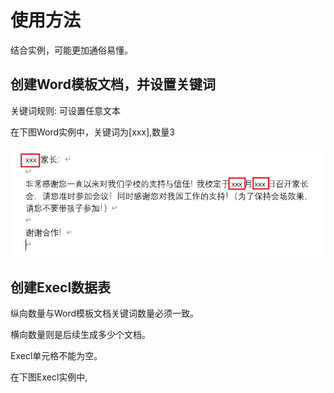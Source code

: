 # 使用方法
结合实例，可能更加通俗易懂。

## 创建Word模板文档，并设置关键词

关键词规则: 可设置任意文本

在下图Word实例中，关键词为[xxx],数量3

![image](https://github.com/Jmyer6/AutoDoc/blob/main/picture/1.jpg)


## 创建Execl数据表

纵向数量与Word模板文档关键词数量必须一致。

横向数量则是后续生成多少个文档。

Execl单元格不能为空。

在下图Execl实例中,
